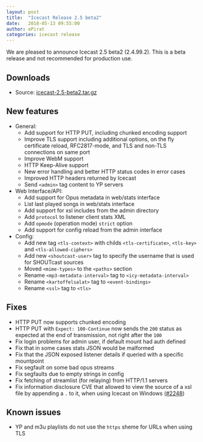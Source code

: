 ```yaml
---
layout: post
title:  "Icecast Release 2.5 beta2"
date:   2018-05-13 09:55:00
author: ePirat
categories: icecast release
---
```


We are pleased to announce Icecast 2.5 beta2 (2.4.99.2).
This is a beta release and not recommended for production use.

## Downloads

-   Source: [icecast-2.5-beta2.tar.gz](http://downloads.xiph.org/releases/icecast/icecast-2.5-beta2.tar.gz)

## New features

- General:
    * Add support for HTTP PUT, including chunked encoding support
    * Improve TLS support including additional options, on the fly certificate reload, RFC2817-mode, and TLS and non-TLS connections on same port
    * Improve WebM support
    * HTTP Keep-Alive support
    * New error handling and better HTTP status codes in error cases
    * Improved HTTP headers returned by Icecast
    * Send `<admin>` tag content to YP servers
- Web Interface/API:
    * Add support for Opus metadata in web/stats interface
    * List last played songs in web/stats interface
    * Add support for xsl includes from the admin directory
    * Add `protocol` to listener client stats XML
    * Add `opmode` (operation mode) `strict` option
    * Add support for config reload from the admin interface
- Config:
    * Add new tag `<tls-context>` with childs `<tls-certificate>`, `<tls-key>` and `<tls-allowed-ciphers>`
    * Add new `<shoutcast-user>` tag to specify the username that is used for SHOUTcast sources
    * Moved `<mime-types>` to the `<paths>` section
    * Rename `<mp3-metadata-interval>` tag to `<icy-metadata-interval>`
    * Rename `<kartoffelsalat>` tag to `<event-bindings>`
    * Rename `<ssl>` tag to `<tls>`


## Fixes
- HTTP PUT now supports chunked encoding
- HTTP PUT with `Expect: 100-Continue` now sends the `200` status as expected at the end of transmission, not right after the `100`
- Fix login problems for admin user, if default mount had auth defined
- Fix that in some cases stats JSON would be malformed
- Fix that the JSON exposed listener details if queried with a specific mountpoint
- Fix segfault on some bad opus streams
- Fix segfaults due to empty strings in config
- Fix fetching of streamlist (for relaying) from HTTP/1.1 servers
- Fix information disclosure CVE that allowed to view the source of a xsl file by appending a `.` to it, when using Icecast on Windows ([#2248](https://gitlab.xiph.org/xiph/icecast-server/issues/2248))


## Known issues

- YP and m3u playlists do not use the `https` sheme for URLs when using TLS